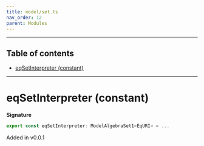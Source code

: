 ```yaml
---
title: model/set.ts
nav_order: 12
parent: Modules
---
```


---

<h2 class="text-delta">Table of contents</h2>

- [eqSetInterpreter (constant)](#eqsetinterpreter-constant)

---

# eqSetInterpreter (constant)

**Signature**

```ts
export const eqSetInterpreter: ModelAlgebraSet1<EqURI> = ...
```

Added in v0.0.1
